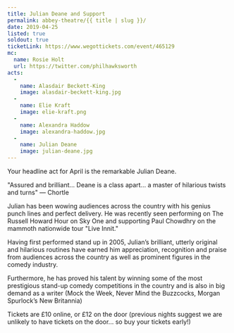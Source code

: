```yaml
---
title: Julian Deane and Support
permalink: abbey-theatre/{{ title | slug }}/
date: 2019-04-25
listed: true
soldout: true
ticketLink: https://www.wegottickets.com/event/465129
mc:
  name: Rosie Holt
  url: https://twitter.com/philhawksworth
acts:
  -
    name: Alasdair Beckett-King
    image: alasdair-beckett-king.jpg
  -
    name: Elie Kraft
    image: elie-kraft.png
  -
    name: Alexandra Haddow
    image: alexandra-haddow.jpg
  -
    name: Julian Deane
    image: julian-deane.jpg
---
```


Your headline act for April is the remarkable Julian Deane.

"Assured and brilliant… Deane is a class apart… a master of hilarious twists and turns" — Chortle

Julian has been wowing audiences across the country with his genius punch lines and perfect delivery. He was recently seen performing on The Russell Howard Hour on Sky One and supporting Paul Chowdhry on the mammoth nationwide tour "Live Innit."

Having first performed stand up in 2005, Julian’s brilliant, utterly original and hilarious routines have earned him appreciation, recognition and praise from audiences across the country as well as prominent figures in the comedy industry.

Furthermore, he has proved his talent by winning some of the most prestigious stand-up comedy competitions in the country and is also in big demand as a writer (Mock the Week, Never Mind the Buzzcocks, Morgan Spurlock’s New Britannia)

Tickets are £10 online, or £12 on the door (previous nights suggest we are unlikely to have tickets on the door... so buy your tickets early!)


